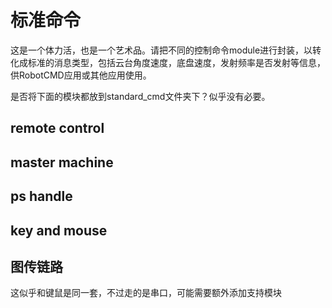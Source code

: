 # 标准命令

这是一个体力活，也是一个艺术品。请把不同的控制命令module进行封装，以转化成标准的消息类型，包括云台角度速度，底盘速度，发射频率是否发射等信息，供RobotCMD应用或其他应用使用。

是否将下面的模块都放到standard_cmd文件夹下？似乎没有必要。

## remote control

## master machine

## ps handle

## key and mouse

## 图传链路

这似乎和键鼠是同一套，不过走的是串口，可能需要额外添加支持模块